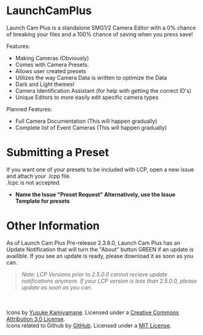 # LaunchCamPlus
Launch Cam Plus is a standalone SMG1/2 Camera Editor with a 0% chance of breaking your files and a 100% chance of saving when you press save!

Features:
- Making Cameras (Obviously)
- Comes with Camera Presets.
- Allows user created presets
- Utilizes the way Camera Data is written to optimize the Data
- Dark and Light themes!
- Camera Identification Assistant (for help with getting the correct ID's)
- Unique Editors to more easily edit specific camera types

Planned Features:
- Full Camera Documentation (This will happen gradually)
- Complete list of Event Cameras (This will happen gradually)

# Submitting a Preset
If you want one of your presets to be included with LCP, open a new issue and attach your .lcpp file.<br>
.lcpc is not accepted.
- **Name the Issue "Preset Request" Alternatively, use the Issue Template for presets**

# Other Information
As of Launch Cam Plus Pre-release 2.3.8.0, Launch Cam Plus has an Update Notification that will turn the "About" button GREEN if an update is availible. If you see an update is ready, please download it as soon as you can.
> *Note: LCP Versions prior to 2.5.0.0 cannot recieve update notifications anymore. If your LCP version is less than 2.5.0.0, please update as soon as you can.*


<br><br>
Icons by [Yusuke Kamiyamane](https://p.yusukekamiyamane.com/). Licensed under a [Creative Commons Attribution 3.0 License](https://creativecommons.org/licenses/by/3.0/).<br>
Icons related to Github by [GitHub](https://octicons.github.com/). Licensed under a [MIT License](https://github.com/primer/octicons/blob/master/LICENSE).
